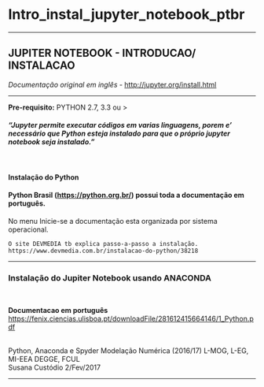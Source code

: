 # Intro_instal_jupyter_notebook_ptbr

______________________________________________________________________________________________________________________________________

## JUPITER NOTEBOOK - INTRODUCAO/ INSTALACAO

*Documentação original em inglês* - http://jupyter.org/install.html

______________________________________________________________________________________________________________________________________

**Pre-requisito:** PYTHON 2.7, 3.3 ou >	
##### “Jupyter permite executar códigos em varias linguagens, porem e’ necessário que Python 	esteja instalado para que o próprio jupyter notebook seja instalado.”

<br>

**Instalação do Python** 
#### Python Brasil (https://python.org.br/) possui toda a documentação em português. 
No menu Inicie-se a documentação esta organizada por sistema operacional. 

    O site DEVMEDIA tb explica passo-a-passo a instalação. https://www.devmedia.com.br/instalacao-do-python/38218
    
______________________________________________________________________________________________________________________________________

### Instalação do Jupiter Notebook usando ANACONDA
<br>

**Documentacao em português**
https://fenix.ciencias.ulisboa.pt/downloadFile/281612415664146/1_Python.pdf

<br>
Python, Anaconda e Spyder
Modelação Numérica (2016/17)
L-MOG, L-EG, MI-EEA
DEGGE, FCUL
<br>
Susana Custódio
2/Fev/2017

______________________________________________________________________________________________________________________________________
